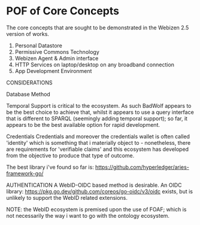 # POF of Core Concepts

The core concepts that are sought to be demonstrated in the Webizen 2.5 version of works.

1. Personal Datastore
2. Permissive Commons Technology
3. Webizen Agent & Admin interface
4. HTTP Services on laptop/desktop on any broadband connection
5. App Development Environment


CONSIDERATIONS

Database Method

Temporal Support is critical to the ecosystem.  As such BadWolf appears to be the best choice to achieve that, whilst it appears to use a query interface that is different to SPARQL (seemingly adding temporal support); so far, it appears to be the best available option for rapid development.


Credentials
Credentials and moreover the credentials wallet is often called 'identity' which is something that i materially object to - nonetheless, there are requirements for 'verifiable claims' and this ecosystem has developed from the objective to produce that type of outcome.

The best library i've found so far is: https://github.com/hyperledger/aries-framework-go/ 


AUTHENTICATION
A WebID-OIDC based method is desirable.  An OIDC library: https://pkg.go.dev/github.com/coreos/go-oidc/v3/oidc exists, but is unlikely to support the WebID related extensions.

NOTE:  the WebID ecosystem is premised upon the use of FOAF; which is not necessarily the way i want to go with the ontology ecosystem.  
